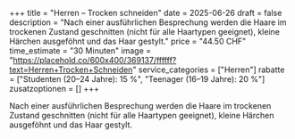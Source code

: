 +++
title = "Herren – Trocken schneiden"
date = 2025-06-26
draft = false
description = "Nach einer ausführlichen Besprechung werden die Haare im trockenen Zustand geschnitten (nicht für alle Haartypen geeignet), kleine Härchen ausgeföhnt und das Haar gestylt."
price = "44.50 CHF"
time_estimate = "30 Minuten"
image = "https://placehold.co/600x400/369137/ffffff?text=Herren+Trocken+Schneiden"
service_categories = ["Herren"]
rabatte = ["Studenten (20–24 Jahre): 15 %", "Teenager (16–19 Jahre): 20 %"]
zusatzoptionen = []
+++

Nach einer ausführlichen Besprechung werden die Haare im trockenen Zustand geschnitten (nicht für alle Haartypen geeignet), kleine Härchen ausgeföhnt und das Haar gestylt.
